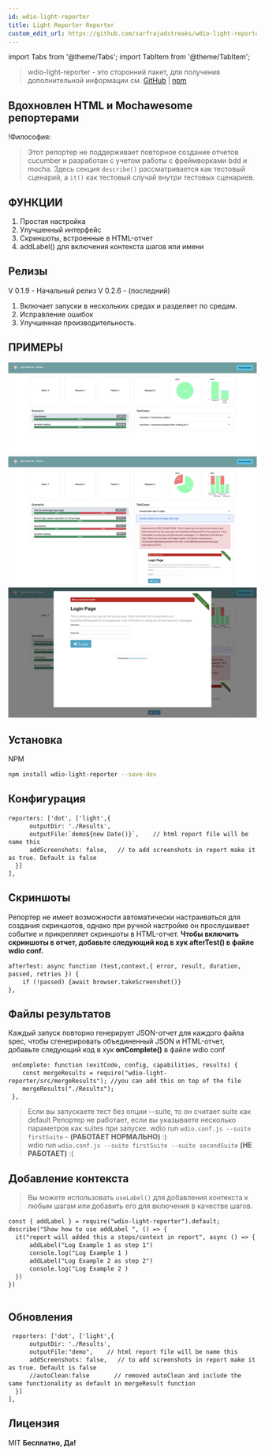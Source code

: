 ```yaml
---
id: wdio-light-reporter
title: Light Reporter Reporter
custom_edit_url: https://github.com/sarfrajadstreaks/wdio-light-reporter/edit/main/README.md
---
```


import Tabs from '@theme/Tabs';
import TabItem from '@theme/TabItem';

> wdio-light-reporter - это сторонний пакет, для получения дополнительной информации см. [GitHub](https://github.com/sarfrajadstreaks/wdio-light-reporter) | [npm](https://www.npmjs.com/package/wdio-light-reporter)

## Вдохновлен HTML и Mochawesome репортерами

!Философия:

> Этот репортер не поддерживает повторное создание отчетов cucumber и разработан с учетом работы с фреймворками bdd и mocha.
> Здесь секция `describe()` рассматривается как тестовый сценарий, а `it()` как тестовый случай внутри тестовых сценариев.

## ФУНКЦИИ

1. Простая настройка
2. Улучшенный интерфейс
3. Скриншоты, встроенные в HTML-отчет
4. addLabel() для включения контекста шагов или имени

## Релизы
V 0.1.9 - Начальный релиз
V 0.2.6 - (последний)
  1. Включает запуски в нескольких средах и разделяет по средам.
  2. Исправление ошибок
  3. Улучшенная производительность.

## ПРИМЕРЫ

![Example](https://github.com/sarfrajadstreaks/wdio-light-reporter/blob/main/./ReadME/example_1.png)
![Example](https://github.com/sarfrajadstreaks/wdio-light-reporter/blob/main/./ReadME/example_2.png)
![Example](https://github.com/sarfrajadstreaks/wdio-light-reporter/blob/main/./ReadME/example_3.png)

## Установка

NPM

```sh
npm install wdio-light-reporter --save-dev
```

## Конфигурация

```
reporters: ['dot', ['light',{
      outputDir: './Results',
      outputFile:`demo${new Date()}`,    // html report file will be name this 
      addScreenshots: false,   // to add screenshots in report make it as true. Default is false
  }]
],
```

## Скриншоты

Репортер не имеет возможности автоматически настраиваться для создания скриншотов, однако при ручной настройке он прослушивает событие и прикрепляет скриншоты в HTML-отчет.
**Чтобы включить скриншоты в отчет, добавьте следующий код в хук afterTest() в файле wdio conf.**

```
afterTest: async function (test,context,{ error, result, duration, passed, retries }) {
    if (!passed) {await browser.takeScreenshot()}
},
```

## Файлы результатов

Каждый запуск повторно генерирует JSON-отчет для каждого файла spec, чтобы сгенерировать объединенный JSON и HTML-отчет, добавьте следующий код в хук **onComplete()** в файле wdio conf

```
 onComplete: function (exitCode, config, capabilities, results) {
    const mergeResults = require("wdio-light-reporter/src/mergeResults"); //you can add this on top of the file
    mergeResults("./Results");
 },
```

> Если вы запускаете тест без опции --suite, то он считает suite как default
> Репортер не работает, если вы указываете несколько параметров как suites при запуске.
> wdio run `wdio.conf.js --suite firstSuite` - **(РАБОТАЕТ НОРМАЛЬНО)** :)  
>  wdio run `wdio.conf.js --suite firstSuite --suite secondSuite` **(НЕ РАБОТАЕТ)** :(

## Добавление контекста

> Вы можете использовать `useLabel()` для добавления контекста к любым шагам или добавить его для включения в качестве шагов.

```
const { addLabel } = require("wdio-light-reporter").default;
describe("Show how to use addLabel ", () => {
  it("report will added this a steps/context in report", async () => {
      addLabel("Log Example 1 as step 1")
      console.log("Log Example 1 )
      addLabel("Log Example 2 as step 2")
      console.log("Log Example 2 )
  })
})


```
## Обновления
```
 reporters: ['dot', ['light',{
      outputDir: './Results',
      outputFile:"demo",    // html report file will be name this 
      addScreenshots: false,   // to add screenshots in report make it as true. Default is false
      //autoClean:false       // removed autoClean and include the same functionality as default in mergeResult function
  }]
],
```
## Лицензия

MIT
**Бесплатно, Да!**